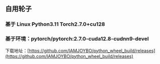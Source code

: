 ## 自用轮子
### 基于 Linux Python3.11 Torch2.7.0+cu128
### 基于环境：pytorch/pytorch:2.7.0-cuda12.8-cudnn9-devel
下载地址：[https://github.com/IAMJOYBO/python_wheel_build/releases](https://github.com/IAMJOYBO/python_wheel_build/releases)
